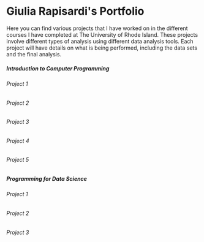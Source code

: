 # Giulia Rapisardi's Portfolio

Here you can find various projects that I have worked on in the different courses I have completed at 
The University of Rhode Island. These projects involve different types of analysis using different data analysis
tools. Each project will have details on what is being performed, including the data sets and the final analysis. 

##### Introduction to Computer Programming

###### Project 1

###### Project 2

###### Project 3

###### Project 4

###### Project 5

##### Programming for Data Science

###### Project 1

###### Project 2

###### Project 3
